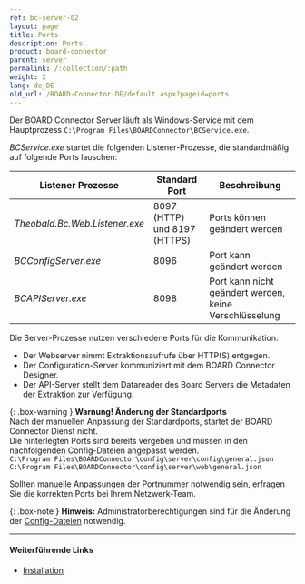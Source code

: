 ```yaml
---
ref: bc-server-02
layout: page
title: Ports
description: Ports
product: board-connector
parent: server
permalink: /:collection/:path
weight: 2
lang: de_DE
old_url: /BOARD-Connector-DE/default.aspx?pageid=ports
---
```

Der BOARD Connector Server läuft als Windows-Service mit dem Hauptprozess `C:\Program Files\BOARDConnector\BCService.exe`. 

*BCService.exe* startet die folgenden Listener-Prozesse, die standardmäßig auf folgende Ports lauschen:

Listener Prozesse| Standard Port | Beschreibung
------------ | ------------- | -------------
*Theobald.Bc.Web.Listener.exe* | 8097 (HTTP) und 8197 (HTTPS) | Ports können geändert werden
*BCConfigServer.exe* | 8096 | Port kann geändert werden
*BCAPIServer.exe* | 8098 | Port kann nicht geändert werden, keine Verschlüsselung

Die Server-Prozesse nutzen verschiedene Ports für die Kommunikation. 
- Der Webserver nimmt Extraktionsaufrufe über HTTP(S) entgegen. 
- Der Configuration-Server kommuniziert mit dem BOARD Connector Designer.
- Der API-Server stellt dem Datareader des Board Servers die Metadaten der Extraktion zur Verfügung.

{: .box-warning }
**Warnung! Änderung der Standardports**<br>
Nach der manuellen Anpassung der Standardports, startet der BOARD Connector Dienst nicht.<br>
Die hinterlegten Ports sind bereits vergeben und müssen in den nachfolgenden Config-Dateien angepasst werden.<br>
`C:\Program Files\BOARDConnector\config\server\config\general.json`<br>
`C:\Program Files\BOARDConnector\config\server\web\general.json`

Sollten manuelle Anpassungen der Portnummer notwendig sein, erfragen Sie die korrekten Ports bei Ihrem Netzwerk-Team.

{: .box-note }
**Hinweis:** Administratorberechtigungen sind für die Änderung der [Config-Dateien](../einfuehrung/installation-und-update#dateien-des-programmverzeichnisses) notwendig.

*****
#### Weiterführende Links
 - [Installation](../einfuehrung/installation-und-update)

